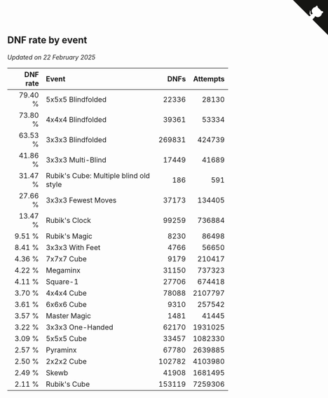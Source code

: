 ## DNF rate by event

*Updated on 22 February 2025*

| DNF rate | Event | DNFs | Attempts |
| ---: | :--- | ---: | ---: |
| 79.40 % | 5x5x5 Blindfolded | 22336 | 28130 |
| 73.80 % | 4x4x4 Blindfolded | 39361 | 53334 |
| 63.53 % | 3x3x3 Blindfolded | 269831 | 424739 |
| 41.86 % | 3x3x3 Multi-Blind | 17449 | 41689 |
| 31.47 % | Rubik's Cube: Multiple blind old style | 186 | 591 |
| 27.66 % | 3x3x3 Fewest Moves | 37173 | 134405 |
| 13.47 % | Rubik's Clock | 99259 | 736884 |
| 9.51 % | Rubik's Magic | 8230 | 86498 |
| 8.41 % | 3x3x3 With Feet | 4766 | 56650 |
| 4.36 % | 7x7x7 Cube | 9179 | 210417 |
| 4.22 % | Megaminx | 31150 | 737323 |
| 4.11 % | Square-1 | 27706 | 674418 |
| 3.70 % | 4x4x4 Cube | 78088 | 2107797 |
| 3.61 % | 6x6x6 Cube | 9310 | 257542 |
| 3.57 % | Master Magic | 1481 | 41445 |
| 3.22 % | 3x3x3 One-Handed | 62170 | 1931025 |
| 3.09 % | 5x5x5 Cube | 33457 | 1082330 |
| 2.57 % | Pyraminx | 67780 | 2639885 |
| 2.50 % | 2x2x2 Cube | 102782 | 4103980 |
| 2.49 % | Skewb | 41908 | 1681495 |
| 2.11 % | Rubik's Cube | 153119 | 7259306 |


<a href="https://github.com/jonatanklosko/wca_statistics" class="github-corner" aria-label="View source on Github"><svg width="80" height="80" viewBox="0 0 250 250" style="fill:#151513; color:#fff; position: absolute; top: 0; border: 0; right: 0;" aria-hidden="true"><path d="M0,0 L115,115 L130,115 L142,142 L250,250 L250,0 Z"></path><path d="M128.3,109.0 C113.8,99.7 119.0,89.6 119.0,89.6 C122.0,82.7 120.5,78.6 120.5,78.6 C119.2,72.0 123.4,76.3 123.4,76.3 C127.3,80.9 125.5,87.3 125.5,87.3 C122.9,97.6 130.6,101.9 134.4,103.2" fill="currentColor" style="transform-origin: 130px 106px;" class="octo-arm"></path><path d="M115.0,115.0 C114.9,115.1 118.7,116.5 119.8,115.4 L133.7,101.6 C136.9,99.2 139.9,98.4 142.2,98.6 C133.8,88.0 127.5,74.4 143.8,58.0 C148.5,53.4 154.0,51.2 159.7,51.0 C160.3,49.4 163.2,43.6 171.4,40.1 C171.4,40.1 176.1,42.5 178.8,56.2 C183.1,58.6 187.2,61.8 190.9,65.4 C194.5,69.0 197.7,73.2 200.1,77.6 C213.8,80.2 216.3,84.9 216.3,84.9 C212.7,93.1 206.9,96.0 205.4,96.6 C205.1,102.4 203.0,107.8 198.3,112.5 C181.9,128.9 168.3,122.5 157.7,114.1 C157.9,116.9 156.7,120.9 152.7,124.9 L141.0,136.5 C139.8,137.7 141.6,141.9 141.8,141.8 Z" fill="currentColor" class="octo-body"></path></svg></a><style>.github-corner:hover .octo-arm{animation:octocat-wave 560ms ease-in-out}@keyframes octocat-wave{0%,100%{transform:rotate(0)}20%,60%{transform:rotate(-25deg)}40%,80%{transform:rotate(10deg)}}@media (max-width:500px){.github-corner:hover .octo-arm{animation:none}.github-corner .octo-arm{animation:octocat-wave 560ms ease-in-out}}</style>
